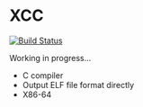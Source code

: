 XCC
===

[![Build Status](https://travis-ci.org/tyfkda/xcc.svg?branch=master)](https://travis-ci.org/tyfkda/xcc)

Working in progress...

  * C compiler
  * Output ELF file format directly
  * X86-64
